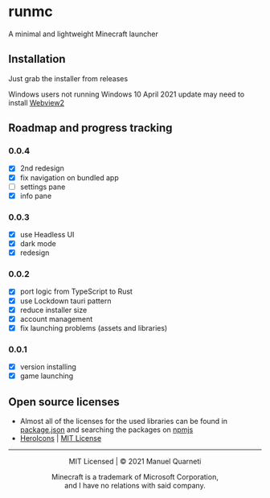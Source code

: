 # runmc

A minimal and lightweight Minecraft launcher

## Installation

Just grab the installer from releases

Windows users not running Windows 10 April 2021 update may need to install [Webview2](https://go.microsoft.com/fwlink/p/?LinkId=2124703)

## Roadmap and progress tracking

### 0.0.4
- [x] 2nd redesign
- [x] fix navigation on bundled app
- [ ] settings pane
- [x] info pane

### 0.0.3
- [x] use Headless UI
- [x] dark mode
- [x] redesign

### 0.0.2

- [x] port logic from TypeScript to Rust
- [x] use Lockdown tauri pattern
- [x] reduce installer size
- [x] account management
- [x] fix launching problems (assets and libraries)

### 0.0.1

- [x] version installing
- [x] game launching

## Open source licenses

* Almost all of the licenses for the used libraries can be found in [package.json](https://raw.githubusercontent.com/mq1/runmc/main/package.json) and searching the packages on [npmjs](https://www.npmjs.com/)
* [HeroIcons](https://heroicons.com/) | [MIT License](https://raw.githubusercontent.com/tailwindlabs/heroicons/master/LICENSE)

---

<center>
MIT Licensed | © 2021 Manuel Quarneti

Minecraft is a trademark of Microsoft Corporation,<br>and I have no relations with said company.
</center>
